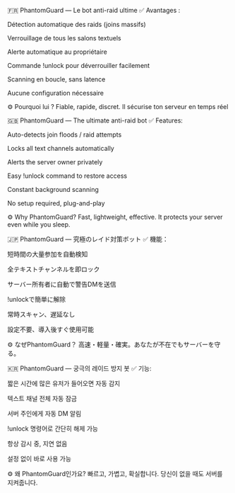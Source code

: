 🇫🇷 PhantomGuard — Le bot anti-raid ultime
✅ Avantages :

Détection automatique des raids (joins massifs)

Verrouillage de tous les salons textuels

Alerte automatique au propriétaire

Commande !unlock pour déverrouiller facilement

Scanning en boucle, sans latence

Aucune configuration nécessaire

⚙️ Pourquoi lui ?
Fiable, rapide, discret. Il sécurise ton serveur en temps réel



🇬🇧 PhantomGuard — The ultimate anti-raid bot
✅ Features:

Auto-detects join floods / raid attempts

Locks all text channels automatically

Alerts the server owner privately

Easy !unlock command to restore access

Constant background scanning

No setup required, plug-and-play

⚙️ Why PhantomGuard?
Fast, lightweight, effective. It protects your server even while you sleep.



🇯🇵 PhantomGuard — 究極のレイド対策ボット
✅ 機能：

短時間の大量参加を自動検知

全テキストチャンネルを即ロック

サーバー所有者に自動で警告DMを送信

!unlockで簡単に解除

常時スキャン、遅延なし

設定不要、導入後すぐ使用可能

⚙️ なぜPhantomGuard？
高速・軽量・確実。あなたが不在でもサーバーを守る。



🇰🇷 PhantomGuard — 궁극의 레이드 방지 봇
✅ 기능:

짧은 시간에 많은 유저가 들어오면 자동 감지

텍스트 채널 전체 자동 잠금

서버 주인에게 자동 DM 알림

!unlock 명령어로 간단히 해제 가능

항상 감시 중, 지연 없음

설정 없이 바로 사용 가능

⚙️ 왜 PhantomGuard인가요?
빠르고, 가볍고, 확실합니다. 당신이 없을 때도 서버를 지켜줍니다.

